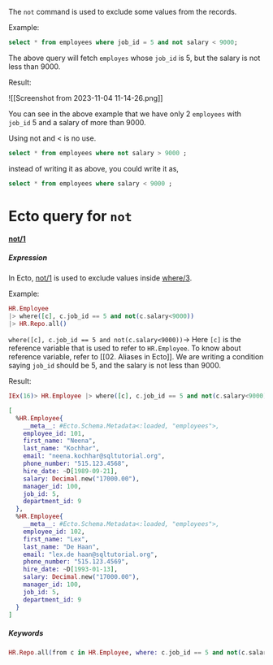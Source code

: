 
The `not` command is used to exclude some values from the records. 

Example:

``` SQL
select * from employees where job_id = 5 and not salary < 9000;
```

The above query will fetch `employes` whose `job_id` is 5, but the salary is not less than 9000.

Result:

![[Screenshot from 2023-11-04 11-14-26.png]]

You can see in the above example that we have only 2 `employees` with `job_id` 5 and a salary of more than 9000.

Using not and < is no use.

``` SQL
select * from employees where not salary > 9000 ;
```

instead of writing it as above, you could write it as,

``` SQL
select * from employees where salary < 9000 ;
```


# Ecto query for `not`

####  [not/1](https://hexdocs.pm/ecto/Ecto.Query.API.html#not/1)

##### Expression

In Ecto, [not/1](https://hexdocs.pm/ecto/Ecto.Query.API.html#not/1) is used to exclude values inside [where/3](https://hexdocs.pm/ecto/Ecto.Query.html#where/3).

Example:

``` Elixir
HR.Employee 
|> where([c], c.job_id == 5 and not(c.salary<9000)) 
|> HR.Repo.all()
```


`where([c], c.job_id == 5 and not(c.salary<9000))`-> Here `[c]` is the reference variable that is used to refer to `HR.Employee`. To know about reference variable, refer to [[02. Aliases in Ecto]]. We are writing a condition saying `job_id` should be 5, and the salary is not less than 9000.

Result:

``` Elixir
IEx(16)> HR.Employee |> where([c], c.job_id == 5 and not(c.salary<9000) ) |> HR.Repo.all()

[
  %HR.Employee{
    __meta__: #Ecto.Schema.Metadata<:loaded, "employees">,
    employee_id: 101,
    first_name: "Neena",
    last_name: "Kochhar",
    email: "neena.kochhar@sqltutorial.org",
    phone_number: "515.123.4568",
    hire_date: ~D[1989-09-21],
    salary: Decimal.new("17000.00"),
    manager_id: 100,
    job_id: 5,
    department_id: 9
  },
  %HR.Employee{
    __meta__: #Ecto.Schema.Metadata<:loaded, "employees">,
    employee_id: 102,
    first_name: "Lex",
    last_name: "De Haan",
    email: "lex.de haan@sqltutorial.org",
    phone_number: "515.123.4569",
    hire_date: ~D[1993-01-13],
    salary: Decimal.new("17000.00"),
    manager_id: 100,
    job_id: 5,
    department_id: 9
  }
]
```

##### Keywords

```Elixir
HR.Repo.all(from c in HR.Employee, where: c.job_id == 5 and not(c.salary < 9000))
```

